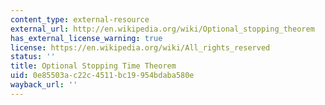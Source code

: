 ```yaml
---
content_type: external-resource
external_url: http://en.wikipedia.org/wiki/Optional_stopping_theorem
has_external_license_warning: true
license: https://en.wikipedia.org/wiki/All_rights_reserved
status: ''
title: Optional Stopping Time Theorem
uid: 0e85503a-c22c-4511-bc19-954bdaba580e
wayback_url: ''
---
```

